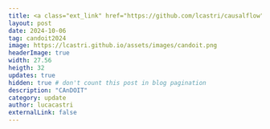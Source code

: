 ```yaml
---
title: <a class="ext_link" href="https://github.com/lcastri/causalflow">CAnDOIT</a> - a new Python library for causal discovery from observational and interventional time-series data. Check out our <a class="ext_link" href="https://arxiv.org/pdf/2410.02844">paper</a> published in <b>Advanced Intelligent Systems</b>. 
layout: post
date: 2024-10-06
tag: candoit2024
image: https://lcastri.github.io/assets/images/candoit.png
headerImage: true
width: 27.56
heigth: 32
updates: true
hidden: true # don't count this post in blog pagination
description: "CAnDOIT"
category: update
author: lucacastri
externalLink: false
---
```

